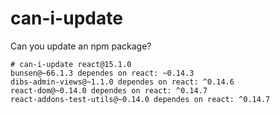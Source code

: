 # can-i-update
Can you update an npm package?

```
# can-i-update react@15.1.0
bunsen@~66.1.3 dependes on react: ~0.14.3
dibs-admin-views@~1.1.0 dependes on react: ^0.14.6
react-dom@~0.14.0 dependes on react: ^0.14.7
react-addons-test-utils@~0.14.0 dependes on react: ^0.14.7
```
